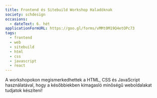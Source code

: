 ```yaml
---
title: Frontend és Sitebuild Workshop Haladóknak
society: schdesign
occasions:
  - dateText: 6. hét
applicationFormURL: https://goo.gl/forms/vMMt0M19Q4etOPc73
tags:
  - frontend
  - web
  - sitebuild
  - html
  - css
  - javascript
  - react
---
```


A workshopokon megismerkedhettek a HTML, CSS és JavaScript használatával, hogy a későbbiekben kimagasló minőségű weboldalakat tudjatok készíteni!
